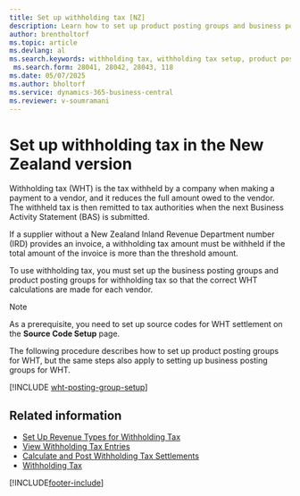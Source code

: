 ```yaml
---
title: Set up withholding tax [NZ]
description: Learn how to set up product posting groups and business posting groups for Withholding tax (WHT) in the New Zealand version of Business Central.
author: brentholtorf
ms.topic: article
ms.devlang: al
ms.search.keywords: withholding tax, withholding tax setup, product posting groups, business posting groups, New Zealand version
 ms.search.form: 28041, 28042, 28043, 118
ms.date: 05/07/2025
ms.author: bholtorf
ms.service: dynamics-365-business-central
ms.reviewer: v-soumramani
---
```


# Set up withholding tax in the New Zealand version

Withholding tax (WHT) is the tax withheld by a company when making a payment to a vendor, and it reduces the full amount owed to the vendor. The withheld tax is then remitted to tax authorities when the next Business Activity Statement (BAS) is submitted.  

If a supplier without a New Zealand Inland Revenue Department number (IRD) provides an invoice, a withholding tax amount must be withheld if the total amount of the invoice is more than the threshold amount.  

To use withholding tax, you must set up the business posting groups and product posting groups for withholding tax so that the correct WHT calculations are made for each vendor.  

> [!NOTE]  
> As a prerequisite, you need to set up source codes for WHT settlement on the **Source Code Setup** page.  

The following procedure describes how to set up product posting groups for WHT, but the same steps also apply to setting up business posting groups for WHT.  

[!INCLUDE [wht-posting-group-setup](../includes/AUNZ/wht-posting-group-setup.md)]

## Related information

- [Set Up Revenue Types for Withholding Tax](how-to-set-up-revenue-types-for-withholding-tax.md)
- [View Withholding Tax Entries](how-to-view-withholding-tax-entries.md)
- [Calculate and Post Withholding Tax Settlements](how-to-calculate-and-post-withholding-tax-settlements.md)
- [Withholding Tax](withholding-tax.md)

[!INCLUDE[footer-include](../../includes/footer-banner.md)]
